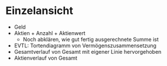 # Einzelansicht
- Geld
- Aktien + Anzahl + Aktienwert
    - Noch abklären, wie gut fertig ausgerechnete Summe ist
- EVTL: Tortendiagramm von Vermögenszusammensetzung
- Gesamtverlauf von Gesamt mit eigener Linie hervorgehoben
- Aktienverlauf von Gesamt
